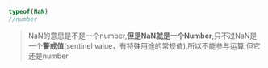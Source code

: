 ```js
typeof(NaN)
//number
```

> NaN的意思是不是一个number,**但是NaN就是一个Number**,只不过NaN是一个**警戒值**(sentinel value，有特殊用途的常规值),所以不能参与运算,但它还是number